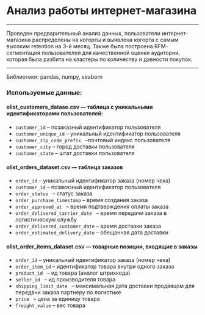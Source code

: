 # Анализ работы интернет-магазина
*****
Проведен предварительный анализ данных, пользователи интернет-магазина распределены на когорты и выявлена когорта с самым высоким retention на 3-й месяц.
Также была построена RFM-сегментация пользователей для качественной оценки аудитории, которая была разбита на кластеры по количеству и давности покупок.
*******
Библиотеки: pandas, numpy, seaborn  
### Используемые данные:
####  olist_customers_datase.csv — таблица с уникальными идентификаторами пользователей:

- `customer_id` – позаказный идентификатор пользователя    
- `customer_unique_id` – уникальный идентификатор пользователя   
- `customer_zip_code_prefix ` –почтовый индекс пользователя
- `customer_city` – город доставки пользователя
- `customer_state` –  штат доставки пользователя   

#### olist_orders_dataset.csv —  таблица заказов

- `order_id` – уникальный идентификатор заказа (номер чека)  
- `customer_id` – позаказный идентификатор пользователя 
- `order_status ` –  статус заказа
- `order_purchase_timestamp` –  время создания заказа  
- `order_approved_at ` – время подтверждения оплаты заказа  
- `order_delivered_carrier_date ` – время передачи заказа в логистическую службу 
- `order_delivered_customer_date` – время доставки заказа  
- `order_estimated_delivery_date` – обещанная дата доставки

#### olist_order_items_dataset.csv —  товарные позиции, входящие в заказы

- `order_id` – уникальный идентификатор заказа (номер чека)  
- `order_item_id` – идентификатор товара внутри одного заказа
- `product_id ` –  ид товара (аналог штрихкода)
- `seller_id ` –   ид производителя товара  
- `shipping_limit_date ` – максимальная дата доставки продавцом для передачи заказа партнеру по логистике 
- `price ` – цена за единицу товара
- `freight_value` –  вес товара

   
